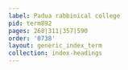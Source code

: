 ```yaml
---
label: Padua rabbinical college
pid: term892
pages: 268|311|357|590
order: '0738'
layout: generic_index_term
collection: index-headings
---
```

